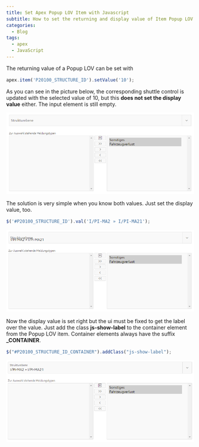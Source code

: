 ```yaml
---
title: Set Apex Popup LOV Item with Javascript
subtitle: How to set the returning and display value of Item Popup LOV with Javascript
categories:
  - Blog
tags: 
  - apex
  - JavaScript
---
```


The returning value of a Popup LOV can be set with 
```javascript
apex.item('P20100_STRUCTURE_ID').setValue('10');
```

As you can see in the picture below, the corresponding shuttle control is updated with the selected value of 10, but this **does not set the display value** either. The input element is still empty.

![PopupLOV without Inputitem value](/assets/images/popuplov_set_without_inputitem.png)

The solution is very simple when you know both values. Just set the display value, too.

```javascript
$('#P20100_STRUCTURE_ID').val('I/PI-MA2 » I/PI-MA21');
```

![PopupLOV without Inputitem value](/assets/images/popuplov_set_inputitem.png)

Now the display value is set right but the ui must be fixed to get the label over the value. Just add the class **js-show-label** to the container element from the Popup LOV item. Container elements always have the suffix **_CONTAINER**.

```javascript
$("#P20100_STRUCTURE_ID_CONTAINER").addClass("js-show-label");
```

![PopupLOV without Inputitem value](/assets/images/popuplov_set.png)
